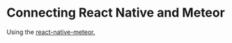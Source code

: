 # Connecting React Native and Meteor

Using the [react-native-meteor.](https://github.com/inProgress-team/react-native-meteor)

